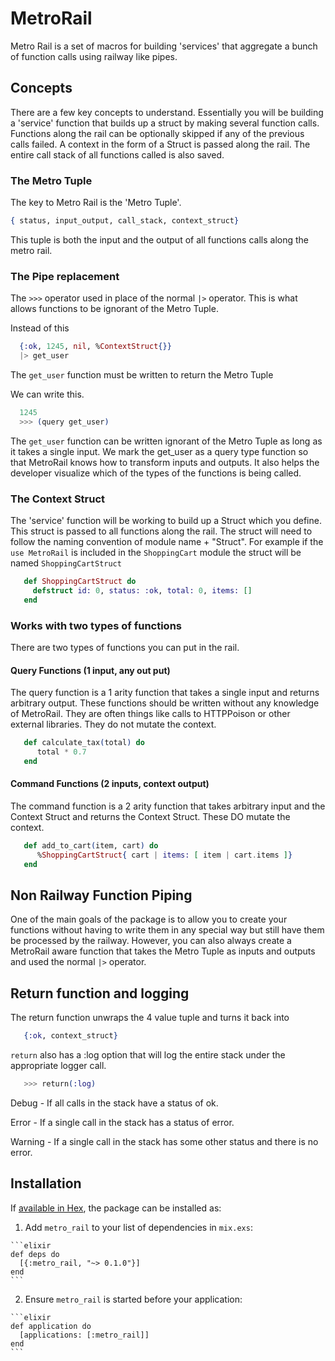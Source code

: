 # MetroRail

Metro Rail is a set of macros for building 'services' that aggregate a bunch of function calls using railway like pipes.

## Concepts
There are a few key concepts to understand. Essentially you will be building a 'service' function that builds up a struct by making several function calls. Functions along the rail can be optionally skipped if any of the previous calls failed. A context in the form of a Struct is passed along the rail. The entire call stack of all functions called is also saved.

### The Metro Tuple
The key to Metro Rail is the 'Metro Tuple'.
```elixir
{ status, input_output, call_stack, context_struct}
```
This tuple is both the input and the output of all functions calls along the metro rail.

### The Pipe replacement
The ```>>>``` operator used in place of the normal `|>` operator.
This is what allows functions to be ignorant of the Metro Tuple.

Instead of this
```elixir
  {:ok, 1245, nil, %ContextStruct{}}
  |> get_user
```
The `get_user` function must be written to return the Metro Tuple

We can write this.
```elixir
  1245  
  >>> (query get_user)
```
The `get_user` function can be written ignorant of the Metro Tuple as long as it takes a single input. We mark the get_user as a query type function so that MetroRail knows how to transform inputs and outputs. It also helps the developer visualize which of the types of the functions is being called.

### The Context Struct
The 'service' function will be working to build up a Struct which you define. This struct is passed to all functions along the rail. The struct will need to follow the naming convention of module name + "Struct". For example if the `use MetroRail` is included in the `ShoppingCart` module the struct will be named `ShoppingCartStruct`
```elixir
   def ShoppingCartStruct do
     defstruct id: 0, status: :ok, total: 0, items: []
   end
```
### Works with two types of functions
There are two types of functions you can put in the rail.

#### Query Functions (1 input, any out put)
The query function is a 1 arity function that takes a single input and returns arbitrary output. These functions should be written without any knowledge of MetroRail. They are often things like calls to HTTPPoison or other external libraries. They do not mutate the context.
```elixir
   def calculate_tax(total) do
      total * 0.7  
   end
```

#### Command Functions (2 inputs, context output)
The command function is a 2 arity function that takes arbitrary input and the Context Struct and returns the Context Struct. These DO mutate the context.
```elixir
   def add_to_cart(item, cart) do
      %ShoppingCartStruct{ cart | items: [ item | cart.items ]}
   end
```

## Non Railway Function Piping
One of the main goals of the package is to allow you to create your functions without having to write them in any special way but still have them be processed by the railway. However, you can also always create a MetroRail aware function that takes the Metro Tuple as inputs and outputs and used the normal `|>` operator.

## Return function and logging
The return function unwraps the 4 value tuple and turns it back into
```elixir
   {:ok, context_struct}
```

```return``` also has a :log option that will log the entire stack under the appropriate logger call.

```elixir
   >>> return(:log)
```
Debug - If all calls in the stack have a status of ok.

Error - If a single call in the stack has a status of error.

Warning - If a single call in the stack has some other status and there is no error.

## Installation

If [available in Hex](https://hex.pm/docs/publish), the package can be installed as:

  1. Add `metro_rail` to your list of dependencies in `mix.exs`:

    ```elixir
    def deps do
      [{:metro_rail, "~> 0.1.0"}]
    end
    ```

  2. Ensure `metro_rail` is started before your application:

    ```elixir
    def application do
      [applications: [:metro_rail]]
    end
    ```
